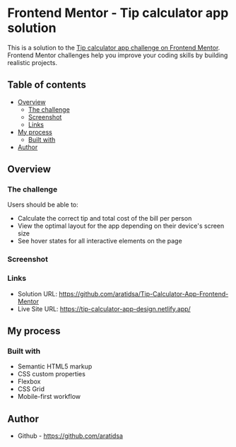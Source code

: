 # Frontend Mentor - Tip calculator app solution

This is a solution to the [Tip calculator app challenge on Frontend Mentor]( https://www.frontendmentor.io/challenges/tip-calculator-app-ugJNGbJUX). Frontend Mentor challenges help you improve your coding skills by building realistic projects.

## Table of contents

- [Overview](#overview)
  - [The challenge](#the-challenge)
  - [Screenshot](#screenshot)
  - [Links](#links)
- [My process](#my-process)
  - [Built with](#built-with)
- [Author](#author)

## Overview

### The challenge

Users should be able to:
-	Calculate the correct tip and total cost of the bill per person
-	View the optimal layout for the app depending on their device's screen size
-	See hover states for all interactive elements on the page
### Screenshot

### Links

- Solution URL: https://github.com/aratidsa/Tip-Calculator-App-Frontend-Mentor
- Live Site URL: https://tip-calculator-app-design.netlify.app/

## My process

### Built with

- Semantic HTML5 markup
- CSS custom properties
- Flexbox
- CSS Grid
- Mobile-first workflow
  
## Author
  - Github - https://github.com/aratidsa


